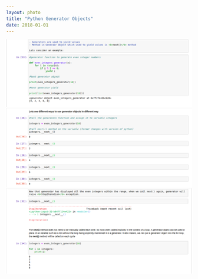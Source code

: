 ```yaml
---
layout: photo
title: "Python Generator Objects"
date: 2018-01-01
---
```


![image alt <](/img/Generator_027.png)
![image alt <](/img/Generator_028.png)
![image alt <](/img/Generator_029.png)
